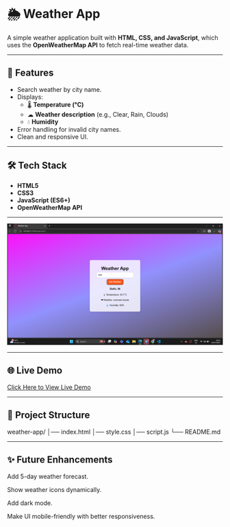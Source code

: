 # 🌦 Weather App

A simple weather application built with **HTML, CSS, and JavaScript**, which uses the **OpenWeatherMap API** to fetch real-time weather data.

---

## 🚀 Features
- Search weather by city name.
- Displays:
  - 🌡 **Temperature (°C)**
  - ☁ **Weather description** (e.g., Clear, Rain, Clouds)
  - 💧 **Humidity**
- Error handling for invalid city names.
- Clean and responsive UI.

---

## 🛠 Tech Stack
- **HTML5**
- **CSS3**
- **JavaScript (ES6+)**
- **OpenWeatherMap API**

---


![Weather App Screenshot](screenshot.png)


---


## 🌐 Live Demo
[Click Here to View Live Demo](https://windwhisperr.netlify.app/)


---

## 📂 Project Structure

weather-app/
│── index.html
│── style.css
│── script.js
└── README.md


---

## ✨ Future Enhancements
Add 5-day weather forecast.

Show weather icons dynamically.

Add dark mode.

Make UI mobile-friendly with better responsiveness.

